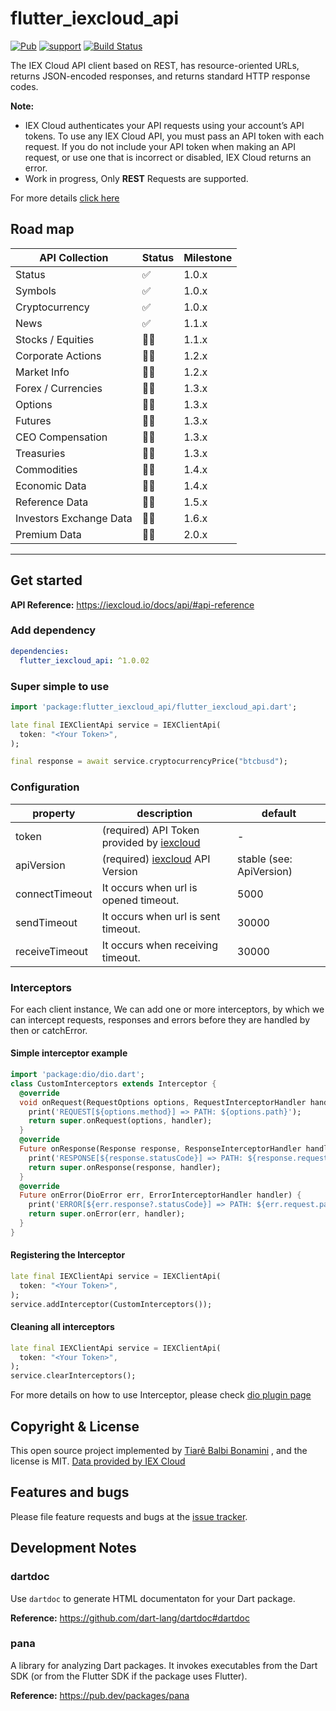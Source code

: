 # flutter_iexcloud_api

[![Pub](https://img.shields.io/pub/v/flutter_iexcloud_api.svg?style=flat-square)](https://pub.dartlang.org/packages/flutter_iexcloud_api)
[![support](https://img.shields.io/badge/platform-flutter%7Cflutter%20web%7Cdart%20vm-ff69b4.svg?style=flat-square)](https://github.com/tiarebalbi/flutter_iexcloud_api)
[![Build Status](https://travis-ci.com/tiarebalbi/flutter_iexcloud_api.svg?branch=main)](https://travis-ci.com/tiarebalbi/flutter_iexcloud_api)

The IEX Cloud API client based on REST, has resource-oriented URLs, returns JSON-encoded responses, and returns standard HTTP response codes.

**Note:**

* IEX Cloud authenticates your API requests using your account’s API tokens. To use any IEX Cloud API, you must pass an API token with each request. If you do not include your API token when making an API request, or use one that is incorrect or disabled, IEX Cloud returns an error.
* Work in progress, Only **REST** Requests are supported.

For more details [click here](https://iexcloud.io/)

## Road map

API Collection  | Status           | Milestone
----------------| ---------------- | ----------------
Status  | :white_check_mark: | 1.0.x
Symbols  | :white_check_mark: | 1.0.x
Cryptocurrency  | :white_check_mark: | 1.0.x
News  | :white_check_mark: | 1.1.x
Stocks / Equities  | :technologist: | 1.1.x
Corporate Actions  | :technologist: | 1.2.x
Market Info  | :technologist: | 1.2.x
Forex / Currencies | :technologist: | 1.3.x
Options  | :technologist: | 1.3.x
Futures  | :technologist: | 1.3.x
CEO Compensation | :technologist: | 1.3.x
Treasuries | :technologist: | 1.3.x
Commodities | :technologist: | 1.4.x
Economic Data | :technologist: | 1.4.x
Reference Data | :technologist: | 1.5.x
Investors Exchange Data | :technologist: | 1.6.x
Premium Data | :technologist: | 2.0.x

----

## Get started

**API Reference:** <https://iexcloud.io/docs/api/#api-reference>

### Add dependency

```yaml
dependencies:
  flutter_iexcloud_api: ^1.0.02
```

### Super simple to use

```dart
import 'package:flutter_iexcloud_api/flutter_iexcloud_api.dart';

late final IEXClientApi service = IEXClientApi(
  token: "<Your Token>",
);

final response = await service.cryptocurrencyPrice("btcbusd");
```

### Configuration

property             | description                               | default
---------------------|-------------------------------------------|----------------------------
token                | (required) API Token provided by [iexcloud](https://iexcloud.io/docs/api/#api-versioning) | -
apiVersion           | (required) [iexcloud](https://iexcloud.io/docs/api/#api-versioning) API Version | stable (see: ApiVersion)
connectTimeout       | It occurs when url is opened timeout.    | 5000
sendTimeout          | It occurs when url is sent timeout.      | 30000
receiveTimeout       | It occurs when receiving timeout.        | 30000

### Interceptors

For each client instance, We can add one or more interceptors, by which we can intercept requests, responses and errors before they are handled by then or
catchError.

#### Simple interceptor example

```dart
import 'package:dio/dio.dart';
class CustomInterceptors extends Interceptor {
  @override
  void onRequest(RequestOptions options, RequestInterceptorHandler handler) {
    print('REQUEST[${options.method}] => PATH: ${options.path}');
    return super.onRequest(options, handler);
  }
  @override
  Future onResponse(Response response, ResponseInterceptorHandler handler) {
    print('RESPONSE[${response.statusCode}] => PATH: ${response.request?.path}');
    return super.onResponse(response, handler);
  }
  @override
  Future onError(DioError err, ErrorInterceptorHandler handler) {
    print('ERROR[${err.response?.statusCode}] => PATH: ${err.request.path}');
    return super.onError(err, handler);
  }
}
```

#### Registering the Interceptor

```dart
late final IEXClientApi service = IEXClientApi(
  token: "<Your Token>",
);
service.addInterceptor(CustomInterceptors());
```

#### Cleaning all interceptors

```dart
late final IEXClientApi service = IEXClientApi(
  token: "<Your Token>",
);
service.clearInterceptors();
```

For more details on how to use Interceptor, please check [dio plugin page](https://github.com/flutterchina/dio/blob/master/README.md#interceptors)

## Copyright & License

This open source project implemented by [Tiarê Balbi Bonamini](https://tiarebalbi.com) , and the license is MIT. [Data provided by IEX Cloud](https://iexcloud.io)

## Features and bugs

Please file feature requests and bugs at the [issue tracker][tracker].

[tracker]: https://github.com/tiarebalbi/flutter_iexcloud_api/issues

## Development Notes

### dartdoc

Use `dartdoc` to generate HTML documentaton for your Dart package.

**Reference:** <https://github.com/dart-lang/dartdoc#dartdoc>

### pana

A library for analyzing Dart packages. It invokes executables from the Dart SDK (or from the Flutter SDK if the package uses Flutter).

**Reference:** <https://pub.dev/packages/pana>
